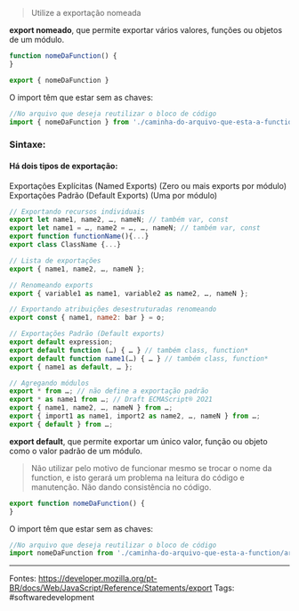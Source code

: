 >Utilize a exportação nomeada

**export nomeado**, que permite exportar vários valores, funções ou objetos de um módulo.
```js
function nomeDaFunction() {
}

export { nomeDaFunction }
```
O import têm que estar sem as chaves:
```js
//No arquivo que deseja reutilizar o bloco de código
import { nomeDaFunction } from './caminha-do-arquivo-que-esta-a-function/arquivo.js'
```
### Sintaxe:
#### Há dois tipos de exportação:
Exportações Explícitas (Named Exports) (Zero ou mais exports por módulo)
Exportações Padrão (Default Exports) (Uma por módulo)

```js
// Exportando recursos individuais
export let name1, name2, …, nameN; // também var, const
export let name1 = …, name2 = …, …, nameN; // também var, const
export function functionName(){...}
export class ClassName {...}

// Lista de exportações
export { name1, name2, …, nameN };

// Renomeando exports
export { variable1 as name1, variable2 as name2, …, nameN };

// Exportando atribuições desestruturadas renomeando
export const { name1, name2: bar } = o;

// Exportações Padrão (Default exports)
export default expression;
export default function (…) { … } // também class, function*
export default function name1(…) { … } // também class, function*
export { name1 as default, … };

// Agregando módulos
export * from …; // não define a exportação padrão
export * as name1 from …; // Draft ECMAScript® 2O21
export { name1, name2, …, nameN } from …;
export { import1 as name1, import2 as name2, …, nameN } from …;
export { default } from …;
```

**export default**, que permite exportar um único valor, função ou objeto como o valor padrão de um módulo.

>Não utilizar pelo motivo de funcionar mesmo se trocar o nome da function, e isto gerará um problema na leitura do código e manutenção. Não dando consistência no código.

```js
export function nomeDaFunction() {
}
```
O import têm que estar sem as chaves:
```js
//No arquivo que deseja reutilizar o bloco de código
import nomeDaFunction from './caminha-do-arquivo-que-esta-a-function/arquivo.js'
```
---
Fontes: https://developer.mozilla.org/pt-BR/docs/Web/JavaScript/Reference/Statements/export
Tags: #softwaredevelopment 
